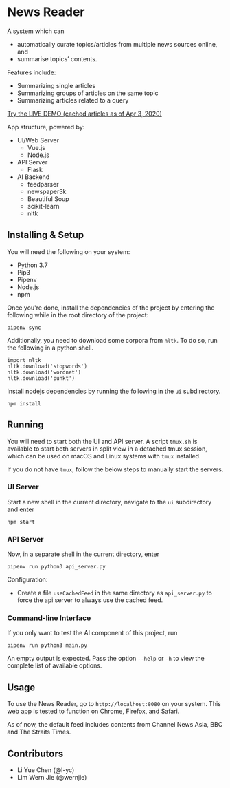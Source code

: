 # News Reader

A system which can
* automatically curate topics/articles from multiple news sources online, and
* summarise topics’ contents.

Features include:
* Summarizing single articles
* Summarizing groups of articles on the same topic
* Summarizing articles related to a query

[Try the LIVE DEMO (cached articles as of Apr 3, 2020)](https://www.wernjie.com/webapp/news-reader/)

App structure, powered by:
* UI/Web Server
    + Vue.js
    + Node.js
* API Server
    + Flask
* AI Backend
    + feedparser
    + newspaper3k
    + Beautiful Soup
    + scikit-learn
    + nltk

## Installing & Setup
You will need the following on your system:

* Python 3.7
* Pip3
* Pipenv
* Node.js
* npm

Once you're done, install the dependencies of the project by entering the following while in the root directory of the project:
```
pipenv sync
```

Additionally, you need to download some corpora from `nltk`.
To do so, run the following in a python shell.
```
import nltk
nltk.download('stopwords')
nltk.download('wordnet')
nltk.download('punkt')
```

Install nodejs dependencies by running the following in the `ui` subdirectory.
```
npm install
```

## Running

You will need to start both the UI and API server. A script `tmux.sh` is available to start both servers in split view in a detached tmux session, which can be used on macOS and Linux systems with `tmux` installed.

If you do not have `tmux`, follow the below steps to manually start the servers.

### UI Server
Start a new shell in the current directory, navigate to the `ui` subdirectory and enter
```
npm start
```

### API Server
Now, in a separate shell in the current directory, enter
```
pipenv run python3 api_server.py
```
Configuration:
- Create a file `useCachedFeed` in the same directory as `api_server.py` to force the api server to always use the cached feed.

### Command-line Interface
If you only want to test the AI component of this project, run
```
pipenv run python3 main.py
```
An empty output is expected. Pass the option `--help` or `-h` to view the complete list of available options.

## Usage

To use the News Reader, go to `http://localhost:8080` on your system. This web app is tested to function on Chrome, Firefox, and Safari.

As of now, the default feed includes contents from Channel News Asia, BBC and The Straits Times.

## Contributors
- Li Yue Chen (@l-yc)
- Lim Wern Jie (@wernjie)
